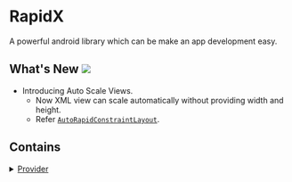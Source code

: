# RapidX
 A powerful android library which can be make an app development easy.
 
## What's New [![](https://jitpack.io/v/fiftyonemoon/RapidX.svg)](https://jitpack.io/#fiftyonemoon/RapidX)
- Introducing Auto Scale Views.
   - Now XML view can scale automatically without providing width and height.
   - Refer [`AutoRapidConstraintLayout`](app/src/main/res/layout/rapid_constraint_layout_auto.xml).

## Contains
<details>
<summary>
<a href="https://github.com/fiftyonemoon/RapidX/tree/main/provider/src/main/java/com/fom/rapidx/provider">
Provider
</summary>
	<ul><li>
		<details>
			<summary>
			<a href="https://github.com/fiftyonemoon/RapidX/blob/main/provider/src/main/java/com/fom/rapidx/provider/Dialogs.java">						Dialogs
			</summary>
			<ul>
			<li>
			<a href="https://github.com/fiftyonemoon/RapidX/blob/1968d6a1083a11baa9253c21da2f56f13af58816/provider/src/main/java/com/fom/rapidx/provider/Dialogs.java#L32">
			Alert
			</a>: Show runtime alert dialog. Available dialogs Save, Exit and Delete.	
			</li>	
			
			</ul>
		</details>
	</li></ul>
</details>
	
- [`Provider`](provider/src/main/java/com/fom/rapidx/provider) - Media, Files, Directory, Dialogs.
- [`Views`](views/src/main/java/com/fom/rapidx/views) - Hybrid RapidViews based on Originals.
- [`UI`](ui/src/main/java/com/fom/rapidx/ui) - Global Methods.

## Implementation

```groovy
allprojects {
	repositories {
		maven { url 'https://jitpack.io' }
	}
}
```

```groovy
//Reduce an app size by excluding unused modules from library.

implementation('com.github.fiftyonemoon:RapidX:1.0.0') {
    //exclude module: 'provider' (for extarnal use)
    //exclude module: 'views' (for scaling)
    //exclude module: 'ui' (for common use)
}
```
### Scaling Note
- Create your design with default 1080x1920 screen size.
- For better experience hide navigation and status/notification bar.

### Future
- This library is under development. More things will be added in future.
